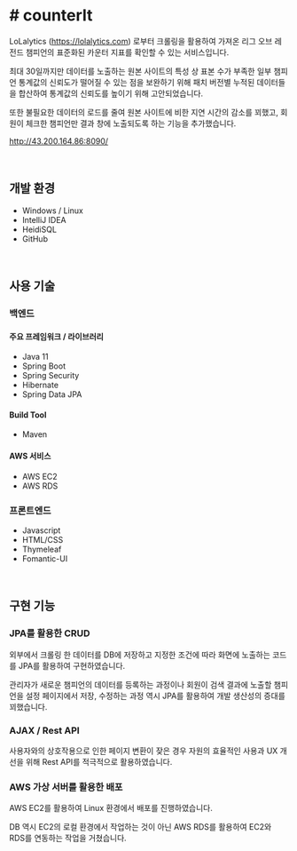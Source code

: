 # # counterIt
LoLalytics (https://lolalytics.com) 로부터 크롤링을 활용하여 가져온 리그 오브 레전드 챔피언의 표준화된 카운터 지표를 확인할 수 있는 서비스입니다.

최대 30일까지만 데이터를 노출하는 원본 사이트의 특성 상 표본 수가 부족한 일부 챔피언 통계값의 신뢰도가 떨어질 수 있는 점을 보완하기 위해 패치 버전별 누적된 데이터들을 합산하여 통계값의 신뢰도를 높이기 위해 고안되었습니다.

또한 불필요한 데이터의 로드를 줄여 원본 사이트에 비한 지연 시간의 감소를 꾀했고, 회원이 체크한 챔피언만 결과 창에 노출되도록 하는 기능을 추가했습니다.

http://43.200.164.86:8090/

<br>

## 개발 환경
- Windows / Linux
- IntelliJ IDEA
- HeidiSQL
- GitHub

<br>

## 사용 기술
### 백엔드
#### 주요 프레임워크 / 라이브러리
- Java 11
- Spring Boot
- Spring Security
- Hibernate
- Spring Data JPA

#### Build Tool
- Maven

#### AWS 서비스
- AWS EC2
- AWS RDS

### 프론트엔드
- Javascript
- HTML/CSS
- Thymeleaf
- Fomantic-UI

<br>

## 구현 기능
### JPA를 활용한 CRUD

외부에서 크롤링 한 데이터를 DB에 저장하고 지정한 조건에 따라 화면에 노출하는 코드를 JPA를 활용하여 구현하였습니다.

관리자가 새로운 챔피언의 데이터를 등록하는 과정이나 회원이 검색 결과에 노출할 챔피언을 설정 페이지에서 저장, 수정하는 과정 역시 JPA를 활용하여 개발 생산성의 증대를 꾀했습니다.

### AJAX / Rest API

사용자와의 상호작용으로 인한 페이지 변환이 잦은 경우 자원의 효율적인 사용과 UX 개선을 위해 Rest API를 적극적으로 활용하였습니다.

### AWS 가상 서버를 활용한 배포

AWS EC2를 활용하여 Linux 환경에서 배포를 진행하였습니다.

DB 역시 EC2의 로컬 환경에서 작업하는 것이 아닌 AWS RDS를 활용하여 EC2와 RDS를 연동하는 작업을 거쳤습니다.
